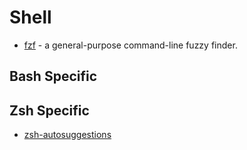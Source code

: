 # Shell
* [fzf](https://github.com/junegunn/fzf) - a general-purpose command-line fuzzy finder.
## Bash Specific
## Zsh Specific
* [zsh-autosuggestions](https://github.com/zsh-users/zsh-autosuggestions)
<!--stackedit_data:
eyJoaXN0b3J5IjpbLTMyMjU2ODgwN119
-->